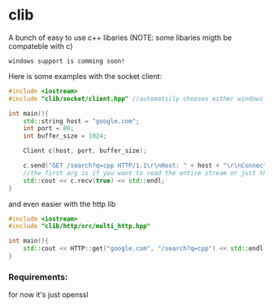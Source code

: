 # clib
A bunch of easy to use c++ libaries (NOTE: some libaries migth be compateble with c)

    windows support is comming soon!

Here is some examples with the socket client:
```c++
#include <iostream>
#include "clib/socket/client.hpp" //automaticly chooses either windows or linux/macos

int main(){
    std::string host = "google.com";
    int port = 80;
    int buffer_size = 1024;

    Client c(host, port, buffer_size);

    c.send("GET /search?q=cpp HTTP/1.1\r\nHost: " + host + "\r\nConnection: close\r\n\r\n");
    //the first arg is if you want to read the entire stream or just the amount you have specified
    std::cout << c.recv(true) << std::endl;
}

```

and even easier with the http lib

```c++
#include <iostream>
#include "clib/http/src/multi_http.hpp"

int main(){
    std::cout << HTTP::get("google.com", "/search?q=cpp") << std::endl;
}

```

### Requirements:
for now it's just openssl